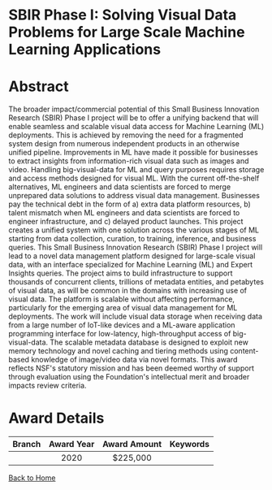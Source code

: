 
SBIR Phase I: Solving Visual Data Problems for Large Scale Machine Learning Applications
========================================================================================

# Abstract


The broader impact/commercial potential of this Small Business Innovation Research (SBIR) Phase I project will be to offer a unifying backend that will enable seamless and scalable visual data access for Machine Learning (ML) deployments. This is achieved by removing the need for a fragmented system design from numerous independent products in an otherwise unified pipeline. Improvements in ML have made it possible for businesses to extract insights from information-rich visual data such as images and video. Handling big-visual-data for ML and query purposes requires storage and access methods designed for visual ML. With the current off-the-shelf alternatives, ML engineers and data scientists are forced to merge unprepared data solutions to address visual data management. Businesses pay the technical debt in the form of a) extra data platform resources, b) talent mismatch when ML engineers and data scientists are forced to engineer infrastructure, and c) delayed product launches. This project creates a unified system with one solution across the various stages of ML starting from data collection, curation, to training, inference, and business queries. This Small Business Innovation Research (SBIR) Phase I project will lead to a novel data management platform designed for large-scale visual data, with an interface specialized for Machine Learning (ML) and Expert Insights queries. The project aims to build infrastructure to support thousands of concurrent clients, trillions of metadata entities, and petabytes of visual data, as will be common in the domains with increasing use of visual data. The platform is scalable without affecting performance, particularly for the emerging area of visual data management for ML deployments. The work will include visual data storage when receiving data from a large number of IoT-like devices and a ML-aware application programming interface for low-latency, high-throughput access of big-visual-data. The scalable metadata database is designed to exploit new memory technology and novel caching and tiering methods using content-based knowledge of image/video data via novel formats. This award reflects NSF's statutory mission and has been deemed worthy of support through evaluation using the Foundation's intellectual merit and broader impacts review criteria.  

# Award Details

|Branch|Award Year|Award Amount|Keywords|
| :---: | :---: | :---: | :---: |
||2020|$225,000||
  
  


[Back to Home](https://github.com/chrischow/dod_sbir_awards#634)